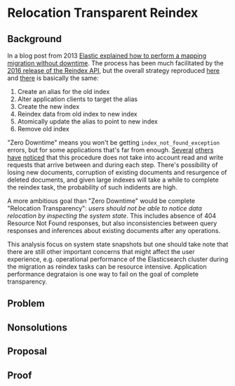 # Relocation Transparent Reindex

## Background

In a blog post from 2013 [Elastic explained how to perform a mapping migration
without downtime][1]. The process has been much facilitated by the [2016 release
of the Reindex API][2], but the overall strategy reproduced [here][3] and
[there][4] is basically the same:

1. Create an alias for the old index
2. Alter application clients to target the alias
3. Create the new index
4. Reindex data from old index to new index
5. Atomically update the alias to point to new index
6. Remove old index

"Zero Downtime" means you won't be getting `index_not_found_exception` errors,
but for some applications that's far from enough. [Several][5] [others][6]
[have][7] [noticed][8] that this procedure does not take into account read and
write requests that arrive between and during each step. There's possibility of
losing new documents, corruption of existing documents and resurgence of deleted
documents, and given large indexes will take a while to complete the reindex
task, the probability of such indidents are high.

A more ambitious goal than "Zero Downtime" would be complete "Relocation
Transparency": *users should not be able to notice data relocation by inspecting
the system state*. This includes absence of 404 Resource Not Found responses,
but also inconsistencies between query responses and inferences about existing
documents after any operations.

This analysis focus on system state snapshots but one should take note that
there are still other important concerns that might affect the user experience,
e.g. operational performance of the Elasticsearch cluster during the migration
as reindex tasks can be resource intensive. Application performance degrataion
is one way to fail on the goal of complete transparency.

[1]: https://www.elastic.co/blog/changing-mapping-with-zero-downtime
[2]: https://www.elastic.co/blog/reindex-is-coming
[3]: https://medium.com/@aonrobot/elsaticsearch-reindex-zero-downtime-57edc01ba14f
[4]: https://stackoverflow.com/questions/42671187/rebuild-index-with-zero-downtime
[5]: https://blog.codecentric.de/en/2014/09/elasticsearch-zero-downtime-reindexing-problems-solutions/
[6]: https://engineering.carsguide.com.au/elasticsearch-zero-downtime-reindexing-e3a53000f0ac
[7]: https://summera.github.io/infrastructure/2016/07/04/reindexing-elasticsearch.html
[8]: https://stackoverflow.com/questions/48594229/elasticsearch-concurrent-updates-to-index-while-reindex-for-the-same-index-in

## Problem

## Nonsolutions

## Proposal

## Proof
